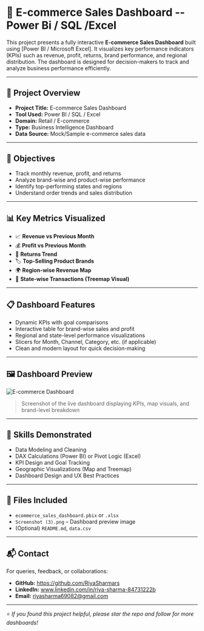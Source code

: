 # 🛒 E-commerce Sales Dashboard -- Power Bi / SQL /Excel

This project presents a fully interactive **E-commerce Sales Dashboard** built using [Power BI / Microsoft Excel]. It visualizes key performance indicators (KPIs) such as revenue, profit, returns, brand performance, and regional distribution. The dashboard is designed for decision-makers to track and analyze business performance efficiently.

---

## 📌 Project Overview

- **Project Title:** E-commerce Sales Dashboard
- **Tool Used:** Power BI / SQL / Excel
- **Domain:** Retail / E-commerce
- **Type:** Business Intelligence Dashboard
- **Data Source:** Mock/Sample e-commerce sales data

---

## 🎯 Objectives

- Track monthly revenue, profit, and returns
- Analyze brand-wise and product-wise performance
- Identify top-performing states and regions
- Understand order trends and sales distribution

---

## 📊 Key Metrics Visualized

- 📈 **Revenue vs Previous Month**
- 💰 **Profit vs Previous Month**
- 🔁 **Returns Trend**
- 🏷️ **Top-Selling Product Brands**
- 🌍 **Region-wise Revenue Map**
- 🧩 **State-wise Transactions (Treemap Visual)**

---

## 📋 Dashboard Features

- Dynamic KPIs with goal comparisons  
- Interactive table for brand-wise sales and profit  
- Regional and state-level performance visualizations  
- Slicers for Month, Channel, Category, etc. (if applicable)  
- Clean and modern layout for quick decision-making  

---

## 🖼️ Dashboard Preview

![E-commerce Dashboard](Screenshot%20(3).png)

> Screenshot of the live dashboard displaying KPIs, map visuals, and brand-level breakdown

---

## 🧠 Skills Demonstrated

- Data Modeling and Cleaning  
- DAX Calculations (Power BI) or Pivot Logic (Excel)  
- KPI Design and Goal Tracking  
- Geographic Visualizations (Map and Treemap)  
- Dashboard Design and UX Best Practices  

---

## 📂 Files Included

- `ecommerce_sales_dashboard.pbix` or `.xlsx`
- `Screenshot (3).png` – Dashboard preview image
- (Optional) `README.md`, `data.csv`

---

## 📬 Contact

For queries, feedback, or collaborations:

- **GitHub:** https://github.com/RiyaSharmars
- **LinkedIn:** www.linkedin.com/in/riya-sharma-84731222b 
- **Email:** riyasharma69082@gmail.com

---

⭐ _If you found this project helpful, please star the repo and follow for more dashboards!_
